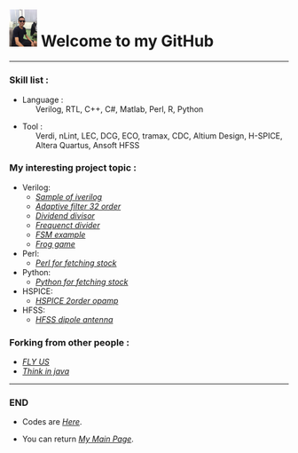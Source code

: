 
<h1 id="Welcome to my GitHub" >
<img src="https://raw.githubusercontent.com/KuiLiangLin/Welcome/master/profile_pic.jpg" height="10%" width="10%" >
Welcome to my GitHub
</h1>

<hr>
<h3> Skill list : </h3>
<ul><li>Language : 
  <ul>Verilog, RTL, C++, C#, Matlab, Perl, R, Python</ul>
</li></ul>
<ul><li>Tool : 
  <ul>Verdi, nLint, LEC, DCG, ECO, tramax, CDC,  Altium Design, H-SPICE, Altera Quartus, Ansoft HFSS</ul>
</li></ul>

<h3> My interesting project topic : </h3>
<ul>
  <li>Verilog:
    <ul><li><em><a href="https://kuilianglin.github.io/verilog_iverilog_sample/"> Sample of iverilog </a></em></li>
        <li><em><a href="https://kuilianglin.github.io/verilog_adaptive_filter_32_order/"> Adaptive filter 32 order </a></em></li>
        <li><em><a href="https://kuilianglin.github.io/verilog_dividend_divisor/"> Dividend divisor </a></em></li>
        <li><em><a href="https://kuilianglin.github.io/verilog_freq_div/"> Frequenct divider </a></em></li>
        <li><em><a href="https://kuilianglin.github.io/verilog_FSM/"> FSM example </a></em></li>
        <li><em><a href="https://kuilianglin.github.io/verilog_frog_game/"> Frog game </a></em></li>
    </ul>
  </li>
  <li>Perl:
    <ul>
      <li><em><a href="https://kuilianglin.github.io/perl_stock/"> Perl for fetching stock</a></em></li>
    </ul>
  </li>
  <li>Python:
    <ul>
      <li><em><a href="https://kuilianglin.github.io/python_stock/"> Python for fetching stock</a></em></li>
    </ul>
  </li>
  <li>HSPICE:
    <ul>
      <li><em><a href="https://kuilianglin.github.io/HSPICE_2order_opamp/"> HSPICE 2order opamp</a></em></li>
    </ul>
  </li>
  <li>HFSS:
    <ul>
      <li><em><a href="https://kuilianglin.github.io/HFSS_dipole_antenna/"> HFSS dipole antenna</a></em></li>
    </ul>
  </li>
</ul>

<h3> Forking from other people : </h3>
<ul>
  <li><em><a href="https://github.com/KuiLiangLin/FLY_US/"> FLY US </a></em></li>
  <li><em><a href="https://github.com/KuiLiangLin/think-in-java/"> Think in java </a></em></li>  
</ul>

<hr>
<h3> END </h3>
<ul><li> Codes are <em><a href="https://github.com/KuiLiangLin/Welcome/">Here</a></em>. </li></ul>
<ul><li> You can return <em><a href="https://kuilianglin.github.io/Welcome/">My Main Page</a></em>. </li></ul>
